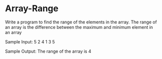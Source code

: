 # Array-Range
Write a program to find the range of the elements in the array. The range of an array is the difference between the maximum and minimum element in an array

Sample Input:
5
2
4
1
3
5

Sample Output:
The range of the array is 4
